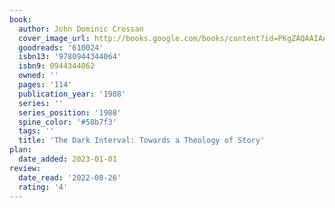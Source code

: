```yaml
---
book:
  author: John Dominic Crossan
  cover_image_url: http://books.google.com/books/content?id=PKgZAQAAIAAJ&printsec=frontcover&img=1&zoom=1&source=gbs_api
  goodreads: '610024'
  isbn13: '9780944344064'
  isbn9: 0944344062
  owned: ''
  pages: '114'
  publication_year: '1988'
  series: ''
  series_position: '1988'
  spine_color: '#58b7f3'
  tags: ''
  title: 'The Dark Interval: Towards a Theology of Story'
plan:
  date_added: 2023-01-01
review:
  date_read: '2022-08-26'
  rating: '4'
---
```

